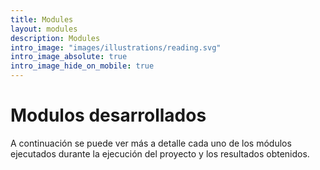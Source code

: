 ```yaml
---
title: Modules
layout: modules
description: Modules
intro_image: "images/illustrations/reading.svg"
intro_image_absolute: true
intro_image_hide_on_mobile: true
---
```


# Modulos desarrollados

A continuación se puede ver más a detalle cada uno de los módulos ejecutados durante la ejecución del proyecto y los resultados obtenidos.